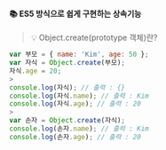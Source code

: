 #### 📚 ES5 방식으로 쉽게 구현하는 상속기능
> 💡 Object.create(prototype 객체)란?
```js
var 부모 = { name: 'Kim', age: 50 };
var 자식 = Object.create(부모);
자식.age = 20;
>
console.log(자식); // 출력 : {}
console.log(자식.name); // 출력 : Kim
console.log(자식.age); // 출력 : 20
>
var 손자 = Object.create(자식);
console.log(손자.name); // 출력 : Kim
console.log(손자.age); // 출력 : 20
```